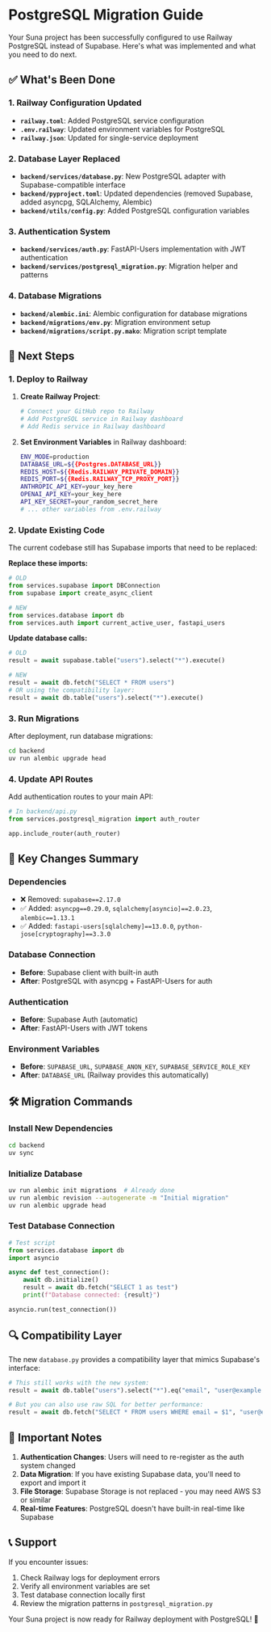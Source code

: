 # PostgreSQL Migration Guide

Your Suna project has been successfully configured to use Railway PostgreSQL instead of Supabase. Here's what was implemented and what you need to do next.

## ✅ What's Been Done

### 1. Railway Configuration Updated
- **`railway.toml`**: Added PostgreSQL service configuration
- **`.env.railway`**: Updated environment variables for PostgreSQL
- **`railway.json`**: Updated for single-service deployment

### 2. Database Layer Replaced
- **`backend/services/database.py`**: New PostgreSQL adapter with Supabase-compatible interface
- **`backend/pyproject.toml`**: Updated dependencies (removed Supabase, added asyncpg, SQLAlchemy, Alembic)
- **`backend/utils/config.py`**: Added PostgreSQL configuration variables

### 3. Authentication System
- **`backend/services/auth.py`**: FastAPI-Users implementation with JWT authentication
- **`backend/services/postgresql_migration.py`**: Migration helper and patterns

### 4. Database Migrations
- **`backend/alembic.ini`**: Alembic configuration for database migrations
- **`backend/migrations/env.py`**: Migration environment setup
- **`backend/migrations/script.py.mako`**: Migration script template

## 🚀 Next Steps

### 1. Deploy to Railway

1. **Create Railway Project**:
   ```bash
   # Connect your GitHub repo to Railway
   # Add PostgreSQL service in Railway dashboard
   # Add Redis service in Railway dashboard
   ```

2. **Set Environment Variables** in Railway dashboard:
   ```bash
   ENV_MODE=production
   DATABASE_URL=${{Postgres.DATABASE_URL}}
   REDIS_HOST=${{Redis.RAILWAY_PRIVATE_DOMAIN}}
   REDIS_PORT=${{Redis.RAILWAY_TCP_PROXY_PORT}}
   ANTHROPIC_API_KEY=your_key_here
   OPENAI_API_KEY=your_key_here
   API_KEY_SECRET=your_random_secret_here
   # ... other variables from .env.railway
   ```

### 2. Update Existing Code

The current codebase still has Supabase imports that need to be replaced:

**Replace these imports:**
```python
# OLD
from services.supabase import DBConnection
from supabase import create_async_client

# NEW  
from services.database import db
from services.auth import current_active_user, fastapi_users
```

**Update database calls:**
```python
# OLD
result = await supabase.table("users").select("*").execute()

# NEW
result = await db.fetch("SELECT * FROM users")
# OR using the compatibility layer:
result = await db.table("users").select("*").execute()
```

### 3. Run Migrations

After deployment, run database migrations:
```bash
cd backend
uv run alembic upgrade head
```

### 4. Update API Routes

Add authentication routes to your main API:
```python
# In backend/api.py
from services.postgresql_migration import auth_router

app.include_router(auth_router)
```

## 🔧 Key Changes Summary

### Dependencies
- ❌ Removed: `supabase==2.17.0`
- ✅ Added: `asyncpg==0.29.0`, `sqlalchemy[asyncio]==2.0.23`, `alembic==1.13.1`
- ✅ Added: `fastapi-users[sqlalchemy]==13.0.0`, `python-jose[cryptography]==3.3.0`

### Database Connection
- **Before**: Supabase client with built-in auth
- **After**: PostgreSQL with asyncpg + FastAPI-Users for auth

### Authentication
- **Before**: Supabase Auth (automatic)
- **After**: FastAPI-Users with JWT tokens

### Environment Variables
- **Before**: `SUPABASE_URL`, `SUPABASE_ANON_KEY`, `SUPABASE_SERVICE_ROLE_KEY`
- **After**: `DATABASE_URL` (Railway provides this automatically)

## 🛠️ Migration Commands

### Install New Dependencies
```bash
cd backend
uv sync
```

### Initialize Database
```bash
uv run alembic init migrations  # Already done
uv run alembic revision --autogenerate -m "Initial migration"
uv run alembic upgrade head
```

### Test Database Connection
```python
# Test script
from services.database import db
import asyncio

async def test_connection():
    await db.initialize()
    result = await db.fetch("SELECT 1 as test")
    print(f"Database connected: {result}")

asyncio.run(test_connection())
```

## 🔍 Compatibility Layer

The new `database.py` provides a compatibility layer that mimics Supabase's interface:

```python
# This still works with the new system:
result = await db.table("users").select("*").eq("email", "user@example.com").execute()

# But you can also use raw SQL for better performance:
result = await db.fetch("SELECT * FROM users WHERE email = $1", "user@example.com")
```

## 🚨 Important Notes

1. **Authentication Changes**: Users will need to re-register as the auth system changed
2. **Data Migration**: If you have existing Supabase data, you'll need to export and import it
3. **File Storage**: Supabase Storage is not replaced - you may need AWS S3 or similar
4. **Real-time Features**: PostgreSQL doesn't have built-in real-time like Supabase

## 📞 Support

If you encounter issues:
1. Check Railway logs for deployment errors
2. Verify all environment variables are set
3. Test database connection locally first
4. Review the migration patterns in `postgresql_migration.py`

Your Suna project is now ready for Railway deployment with PostgreSQL! 🎉
